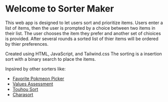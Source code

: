 # Welcome to Sorter Maker

This web app is designed to let users sort and prioritize items.
Users enter a list of items, then the user is prompted by a choice between two items in their list. 
The user chooses the item they prefer and another set of chioices is provided.
After several rounds a sorted list of thier items will be ordered by thier preferences.

Created using HTML, JavaScript, and Tailwind.css
The sorting is a insertion sort with a binary search to place the items.

Inpsired by other sorters like:

- [Favorite Pokmeon Picker](https://www.dragonflycave.com/favorite.html)
- [Values Assessment](https://personalvalu.es/personal-values-test)
- [Touhou Sort](https://tohosort.frelia.my/)
- [Charasort](https://github.com/execfera/charasort/)
